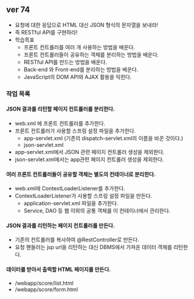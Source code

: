 ## ver 74
- 요청에 대한 응답으로 HTML 대신 JSON 형식의 문자열을 보내라!
- 즉 RESTful API를 구현하라!
- 학습목표
  - 프론트 컨트롤러를 여러 개 사용하는 방법을 배운다.
  - 프론트 컨트롤러들이 공유하는 객체를 분리하는 방법을 배운다.
  - RESTful API를 만드는 방법을 배운다.
  - Back-end 와 Front-end를 분리하는 방법을 배운다.
  - JavaScript의 DOM API와 AJAX 활용을 익힌다.
  
### 작업 목록

#### JSON 결과를 리턴할 페이지 컨트롤러를 분리한다.
- web.xml 에 프론트 컨트롤러를 추가한다.
- 프론트 컨트롤러가 사용할 스프링 설정 파일을 추가한다.
  - app-servlet.xml (기존의 dispatch-servlet.xml의 이름을 바꾼 것이다.)
  - json-servlet.xml
- app-servlet.xml에서 JSON 관련 페이지 컨트롤러 생성을 제외한다.
- json-servlet.xml에서는 app관련 페이지 컨트롤러 생성을 제외한다.

#### 여러 프론트 컨트롤러들이 공유할 객체는 별도의 컨테이너로 분리한다.
- web.xml에 ContextLoaderListener를 추가한다.
- ContextLoaderListener가 사용할 스프링 설정 파일을 만든다.
  - application-servlet.xml 파일을 추가한다.
  - Service, DAO 등 웹 이외의 공통 객체를 이 컨테이너에서 관리한다.

#### JSON 결과를 리턴하는 페이지 컨트롤러를 만든다.
- 기존의 컨트롤러를 복사하여 @RestController로 만든다.
- 요청 핸들러는 jsp url을 리턴하는 대신 DBMS에서 가져온 데이터 객체를 리턴한다.

#### 데이터를 받아서 출력할 HTML 페이지를 만든다.
- /webapp/score/list.html
- /webapp/score/form.html














